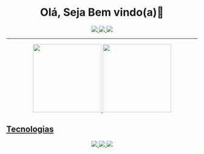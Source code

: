<h1 align="center">  Olá, Seja Bem vindo(a)🫡 </h1>

<div align="center">
<a href="https://www.linkedin.com/in/maikon-henrique-856bb5212/"> 
    <img src="https://img.shields.io/badge/LinkedIn-0077B5?style=for-the-badge&logo=linkedin&logoColor=white" >
</a> 
<a href="https://mailto:maikonhenrique189@gmail.com">
    <img src="https://img.shields.io/badge/Gmail-D14836?style=for-the-badge&logo=gmail&logoColor=white">
</a>
<a href="https://www.instagram.com/maikonhenriqu8/">    
    <img src="https://img.shields.io/badge/Instagram-E4405F?style=for-the-badge&logo=instagram&logoColor=white">
</a>
</div>
<hr>



<div align="center">
<a href="https://github.com/maikonhenriqu9">
    <img loading="lazy" height="180em" src="https://github-readme-stats.vercel.app/api?username=maikonhenriqu9&show_icons=true&theme=dracula"/>
    <img loading="lazy" height="180em" src="https://github-readme-stats.vercel.app/api/top-langs/?username=maikonhenriqu9&layout=compact&langs_count=7&theme=dracula"/>
</div>


<h2>Tecnologias</h2>
<div align="center">
  <img  src="https://img.shields.io/badge/JavaScript-F7DF1E?style=for-the-badge&logo=javascript&logoColor=black"> 
  <img  src="https://img.shields.io/badge/HTML-239120?style=for-the-badge&logo=html5&logoColor=white">
  <img src="https://img.shields.io/badge/CSS3-1572B6?style=for-the-badge&logo=css3&logoColor=white">
</div>


